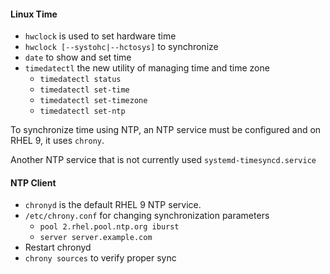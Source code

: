 #### Linux Time

- `hwclock` is used to set hardware time
- `hwclock [--systohc|--hctosys]` to synchronize
- `date` to show and set time
- `timedatectl` the new utility of managing time and time zone
	- `timedatectl status`
	- `timedatectl set-time`
	- `timedatectl set-timezone`
	- `timedatectl set-ntp`

To synchronize time using NTP, an NTP service must be configured and on RHEL 9, it uses `chrony`.

Another NTP service that is not currently used `systemd-timesyncd.service`

#### NTP Client

- `chronyd` is the default RHEL 9 NTP service.
- `/etc/chrony.conf` for changing synchronization parameters
	- `pool 2.rhel.pool.ntp.org iburst`
	- `server server.example.com`
- Restart chronyd
- `chrony sources` to verify proper sync




